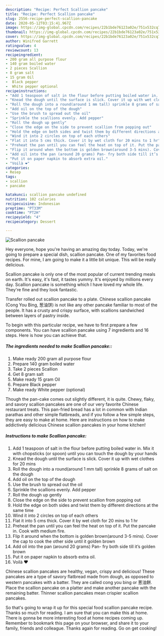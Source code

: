 ```yaml
---
description: "Recipe: Perfect Scallion pancake"
title: "Recipe: Perfect Scallion pancake"
slug: 2556-recipe-perfect-scallion-pancake
date: 2020-05-12T03:15:41.967Z
image: https://img-global.cpcdn.com/recipes/22b1bde76123a02e/751x532cq70/scallion-pancake-recipe-main-photo.jpg
thumbnail: https://img-global.cpcdn.com/recipes/22b1bde76123a02e/751x532cq70/scallion-pancake-recipe-main-photo.jpg
cover: https://img-global.cpcdn.com/recipes/22b1bde76123a02e/751x532cq70/scallion-pancake-recipe-main-photo.jpg
author: Winifred Garrett
ratingvalue: 4
reviewcount: 13
recipeingredient:
- 200 gram all purpose flour
- 140 gram boiled water
- 2 pieces Scallion
- 8 gram salt
- 15 gram Oil
-  Black pepper
-  White pepper optional
recipeinstructions:
- "Add 1 teaspoon of salt in the flour before putting boiled water in. Mix it with chopsticks (or spoon) until you can touch the dough by your hands"
- "Knead the dough until the surface is slick. Cover it up with wet clothes for 20 mins"
- "Roll the dough into a round(around 1 mm tall) sprinkle 8 grams of salt on the dough"
- "Add oil on the top of the dough"
- "Use the brush to spread out the oil"
- "Sprinkle the scallions evenly. Add pepper"
- "Roll the dough up gently"
- "Close the edge on the side to prevent scallion from popping out"
- "Hold the edge on both sides and twist them by different directions at the same time"
- "Wind it into 2 circles on top of each others"
- "Flat it into 5 cms thick. Cover it by wet cloth for 20 mins to 1 hr"
- "Preheat the pan until you can feel the heat on top of it. Put the pancake in. Cook with medium fire."
- "Flip it around when the bottom is golden brown(around 3-5 mins). Cover the cap to cook the other side until it golden brown"
- "Add oil into the pan (around 20 grams) Pan- fry both side till it’s golden brown"
- "Put it on paper napkin to absorb extra oil."
- "Voilà ❤️"
categories:
- Resep
tags:
- scallion
- pancake

katakunci: scallion pancake undefined
nutrition: 102 calories
recipecuisine: Indonesian
preptime: "PT33M"
cooktime: "PT2H"
recipeyield: "4"
recipecategory: Dessert

---
```



![Scallion pancake](https://img-global.cpcdn.com/recipes/22b1bde76123a02e/751x532cq70/scallion-pancake-recipe-main-photo.jpg)

Hey everyone, hope you're having an amazing day today. Today, we're going to prepare a special dish, scallion pancake. One of my favorites food recipes. For mine, I am going to make it a little bit unique. This will be really delicious.

Scallion pancake is only one of the most popular of current trending meals on earth. It's easy, it's fast, it tastes yummy. It's enjoyed by millions every day. Scallion pancake is something which I have loved my whole life. They're fine and they look fantastic.

Transfer rolled out scallion pancake to a plate. Chinese scallion pancake (Cong You Bing, 葱油饼) is not like any other pancake familiar to most of the people. It has a crusty and crispy surface, with scallions sandwiched between layers of pastry inside.


To begin with this particular recipe, we have to first prepare a few components. You can have scallion pancake using 7 ingredients and 16 steps. Here is how you can achieve that.

##### The ingredients needed to make Scallion pancake::

1. Make ready 200 gram all purpose flour
1. Prepare 140 gram boiled water
1. Take 2 pieces Scallion
1. Get 8 gram salt
1. Make ready 15 gram Oil
1. Prepare  Black pepper
1. Make ready  White pepper (optional)


Though the pan-cake comes out slightly different, it is quite. Chewy, flaky, and savory scallion pancakes are one of our very favorite Chinese restaurant treats. This pan-fried bread has a lot in common with Indian parathas and other simple flatbreads, and if you follow a few simple steps, they are easy to make at home. Here are instructions on how to make addictively delicious Chinese scallion pancakes in your home kitchen! 

##### Instructions to make Scallion pancake:

1. Add 1 teaspoon of salt in the flour before putting boiled water in. Mix it with chopsticks (or spoon) until you can touch the dough by your hands
1. Knead the dough until the surface is slick. Cover it up with wet clothes for 20 mins
1. Roll the dough into a round(around 1 mm tall) sprinkle 8 grams of salt on the dough
1. Add oil on the top of the dough
1. Use the brush to spread out the oil
1. Sprinkle the scallions evenly. Add pepper
1. Roll the dough up gently
1. Close the edge on the side to prevent scallion from popping out
1. Hold the edge on both sides and twist them by different directions at the same time
1. Wind it into 2 circles on top of each others
1. Flat it into 5 cms thick. Cover it by wet cloth for 20 mins to 1 hr
1. Preheat the pan until you can feel the heat on top of it. Put the pancake in. Cook with medium fire.
1. Flip it around when the bottom is golden brown(around 3-5 mins). Cover the cap to cook the other side until it golden brown
1. Add oil into the pan (around 20 grams) Pan- fry both side till it’s golden brown
1. Put it on paper napkin to absorb extra oil.
1. Voilà ❤️


Chinese scallion pancakes are healthy, vegan, crispy and delicious! These pancakes are a type of savory flatbread made from dough, as opposed to western pancakes with a batter. They are called cong you bing or 蔥油餅. Place the scallion pancake on a platter and make another pancake with the remaining batter. Thinner scallion pancakes mean crispier scallion pancakes. 

So that's going to wrap it up for this special food scallion pancake recipe. Thanks so much for reading. I am sure that you can make this at home. There is gonna be more interesting food at home recipes coming up. Remember to bookmark this page on your browser, and share it to your family, friends and colleague. Thanks again for reading. Go on get cooking!
